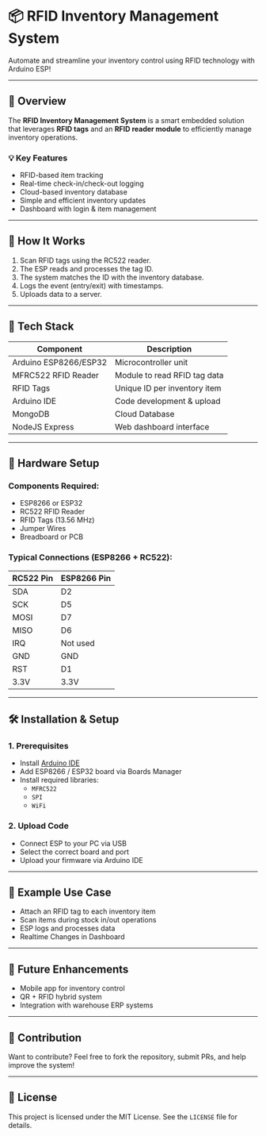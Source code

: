 # 📦 RFID Inventory Management System

Automate and streamline your inventory control using RFID technology with Arduino ESP!

---

## 🔧 Overview

The **RFID Inventory Management System** is a smart embedded solution that leverages **RFID tags** and an **RFID reader module** to efficiently manage inventory operations.

### 💡 Key Features
- RFID-based item tracking
- Real-time check-in/check-out logging
- Cloud-based inventory database
- Simple and efficient inventory updates
- Dashboard with login & item management

---

## 🧠 How It Works

1. Scan RFID tags using the RC522 reader.
2. The ESP reads and processes the tag ID.
3. The system matches the ID with the inventory database.
4. Logs the event (entry/exit) with timestamps.
5. Uploads data to a server.

---

## 🧰 Tech Stack

| Component        | Description                            |
|------------------|----------------------------------------|
| Arduino ESP8266/ESP32 | Microcontroller unit                  |
| MFRC522 RFID Reader | Module to read RFID tag data         |
| RFID Tags        | Unique ID per inventory item           |
| Arduino IDE      | Code development & upload              |
| MongoDB  | Cloud Database |
| NodeJS Express | Web dashboard interface               |

---

## 🔌 Hardware Setup

### Components Required:
- ESP8266 or ESP32
- RC522 RFID Reader
- RFID Tags (13.56 MHz)
- Jumper Wires
- Breadboard or PCB

### Typical Connections (ESP8266 + RC522):
| RC522 Pin | ESP8266 Pin |
|-----------|-------------|
| SDA       | D2          |
| SCK       | D5          |
| MOSI      | D7          |
| MISO      | D6          |
| IRQ       | Not used    |
| GND       | GND         |
| RST       | D1          |
| 3.3V      | 3.3V        |

---

## 🛠️ Installation & Setup

### 1. Prerequisites
- Install [Arduino IDE](https://www.arduino.cc/en/software)
- Add ESP8266 / ESP32 board via Boards Manager
- Install required libraries:
  - `MFRC522`
  - `SPI`
  - `WiFi`

### 2. Upload Code
- Connect ESP to your PC via USB
- Select the correct board and port
- Upload your firmware via Arduino IDE

---

## 🧪 Example Use Case

- Attach an RFID tag to each inventory item
- Scan items during stock in/out operations
- ESP logs and processes data
- Realtime Changes in Dashboard

---

## 🚀 Future Enhancements

- Mobile app for inventory control
- QR + RFID hybrid system
- Integration with warehouse ERP systems

---

## 🤝 Contribution

Want to contribute? Feel free to fork the repository, submit PRs, and help improve the system!

---

## 📄 License

This project is licensed under the MIT License. See the `LICENSE` file for details.
